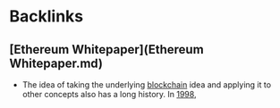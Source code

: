 
# Backlinks
## [Ethereum Whitepaper](Ethereum Whitepaper.md)
- The idea of taking the underlying [blockchain](blockchain.md) idea and applying it to other concepts also has a long history. In [1998](1998.md),

